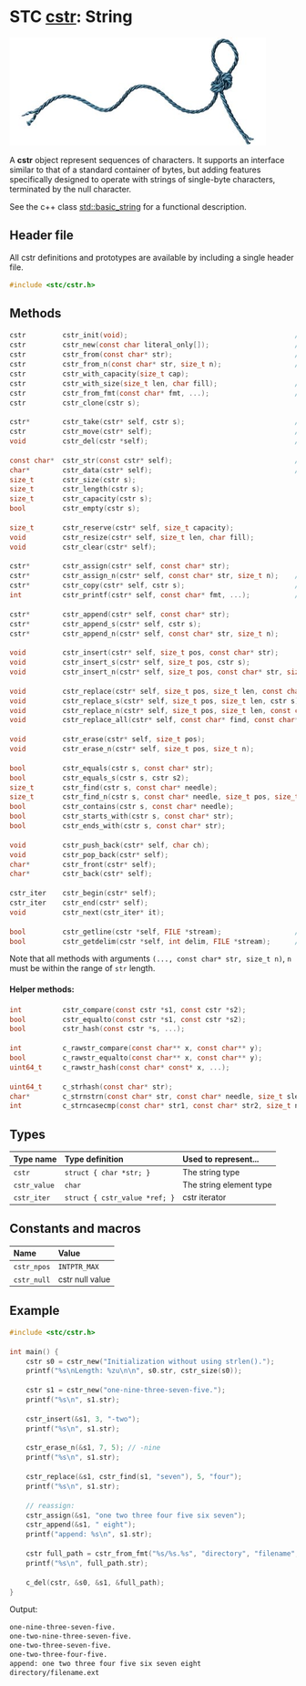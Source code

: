 # STC [cstr](../include/stc/cstr.h): String
![String](pics/string.jpg)

A **cstr** object represent sequences of characters. It supports an interface similar to that of a standard container of bytes, but adding features specifically designed to operate with strings of single-byte characters, terminated by the null character.

See the c++ class [std::basic_string](https://en.cppreference.com/w/cpp/string/basic_string) for a functional description.

## Header file

All cstr definitions and prototypes are available by including a single header file.

```c
#include <stc/cstr.h>
```
## Methods

```c
cstr         cstr_init(void);                                         // constructor; same as cstr_null.
cstr         cstr_new(const char literal_only[]);                     // cstr from literal; no strlen() call.
cstr         cstr_from(const char* str);                              // constructor using strlen()
cstr         cstr_from_n(const char* str, size_t n);                  // constructor with specified length
cstr         cstr_with_capacity(size_t cap);
cstr         cstr_with_size(size_t len, char fill);                   // repeat fill len times
cstr         cstr_from_fmt(const char* fmt, ...);                     // printf() formatting
cstr         cstr_clone(cstr s);

cstr*        cstr_take(cstr* self, cstr s);                           // take the constructed or moved string
cstr         cstr_move(cstr* self);                                   // move string to caller, leave empty string
void         cstr_del(cstr *self);                                    // destructor

const char*  cstr_str(const cstr* self);                              // self->str
char*        cstr_data(cstr* self);                                   // self->str
size_t       cstr_size(cstr s);
size_t       cstr_length(cstr s);
size_t       cstr_capacity(cstr s);
bool         cstr_empty(cstr s);

size_t       cstr_reserve(cstr* self, size_t capacity);
void         cstr_resize(cstr* self, size_t len, char fill);
void         cstr_clear(cstr* self);

cstr*        cstr_assign(cstr* self, const char* str);
cstr*        cstr_assign_n(cstr* self, const char* str, size_t n);    // assign n first chars of str
cstr*        cstr_copy(cstr* self, cstr s);                           // cstr_take(self, cstr_clone(s))
int          cstr_printf(cstr* self, const char* fmt, ...);           // printf() formatting

cstr*        cstr_append(cstr* self, const char* str);
cstr*        cstr_append_s(cstr* self, cstr s);
cstr*        cstr_append_n(cstr* self, const char* str, size_t n);

void         cstr_insert(cstr* self, size_t pos, const char* str);
void         cstr_insert_s(cstr* self, size_t pos, cstr s);
void         cstr_insert_n(cstr* self, size_t pos, const char* str, size_t n);

void         cstr_replace(cstr* self, size_t pos, size_t len, const char* str);
void         cstr_replace_s(cstr* self, size_t pos, size_t len, cstr s);
void         cstr_replace_n(cstr* self, size_t pos, size_t len, const char* str, size_t n);
void         cstr_replace_all(cstr* self, const char* find, const char* replace);

void         cstr_erase(cstr* self, size_t pos);
void         cstr_erase_n(cstr* self, size_t pos, size_t n);

bool         cstr_equals(cstr s, const char* str);
bool         cstr_equals_s(cstr s, cstr s2);
size_t       cstr_find(cstr s, const char* needle);
size_t       cstr_find_n(cstr s, const char* needle, size_t pos, size_t nmax);
bool         cstr_contains(cstr s, const char* needle);
bool         cstr_starts_with(cstr s, const char* str);
bool         cstr_ends_with(cstr s, const char* str);

void         cstr_push_back(cstr* self, char ch);
void         cstr_pop_back(cstr* self);
char*        cstr_front(cstr* self);
char*        cstr_back(cstr* self);

cstr_iter    cstr_begin(cstr* self);
cstr_iter    cstr_end(cstr* self);
void         cstr_next(cstr_iter* it);

bool         cstr_getline(cstr *self, FILE *stream);                  // cstr_getdelim(self, '\n', stream)
bool         cstr_getdelim(cstr *self, int delim, FILE *stream);      // does not append delim to result
```

Note that all methods with arguments `(..., const char* str, size_t n)`, `n` must be within the range of `str` length.

#### Helper methods:
```c
int          cstr_compare(const cstr *s1, const cstr *s2);
bool         cstr_equalto(const cstr *s1, const cstr *s2);
bool         cstr_hash(const cstr *s, ...);

int          c_rawstr_compare(const char** x, const char** y);
bool         c_rawstr_equalto(const char** x, const char** y);
uint64_t     c_rawstr_hash(const char* const* x, ...);

uint64_t     c_strhash(const char* str);
char*        c_strnstrn(const char* str, const char* needle, size_t slen, size_t nlen);
int          c_strncasecmp(const char* str1, const char* str2, size_t n);
```

## Types

| Type name       | Type definition                | Used to represent...     |
|:----------------|:-------------------------------|:-------------------------|
| `cstr`          | `struct { char *str; }`        | The string type          |
| `cstr_value`    | `char`                         | The string element type  |
| `cstr_iter`     | `struct { cstr_value *ref; }`  | cstr iterator            |

## Constants and macros

| Name              | Value             |
|:------------------|:------------------|
|  `cstr_npos`      | `INTPTR_MAX`      |
|  `cstr_null`      | cstr null value   |

## Example
```c
#include <stc/cstr.h>

int main() {
    cstr s0 = cstr_new("Initialization without using strlen().");
    printf("%s\nLength: %zu\n\n", s0.str, cstr_size(s0));

    cstr s1 = cstr_new("one-nine-three-seven-five.");
    printf("%s\n", s1.str);

    cstr_insert(&s1, 3, "-two");
    printf("%s\n", s1.str);

    cstr_erase_n(&s1, 7, 5); // -nine
    printf("%s\n", s1.str);

    cstr_replace(&s1, cstr_find(s1, "seven"), 5, "four");
    printf("%s\n", s1.str);

    // reassign:
    cstr_assign(&s1, "one two three four five six seven");
    cstr_append(&s1, " eight");
    printf("append: %s\n", s1.str);

    cstr full_path = cstr_from_fmt("%s/%s.%s", "directory", "filename", "ext");
    printf("%s\n", full_path.str);

    c_del(cstr, &s0, &s1, &full_path);
}
```
Output:
```
one-nine-three-seven-five.
one-two-nine-three-seven-five.
one-two-three-seven-five.
one-two-three-four-five.
append: one two three four five six seven eight
directory/filename.ext
```
